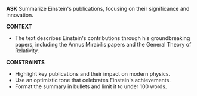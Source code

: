 <!-- Albert Einstein, a theoretical physicist, is best known for his theory of relativity and the equation E=mc^2, which states that energy (E) equals mass (m) times the speed of light (c) squared. This groundbreaking work has had a profound impact on the development of modern physics and our understanding of the universe.

In 1905, Einstein published four papers in the Annalen der Physik scientific journal, which collectively are known as the Annus Mirabilis papers. Among these, was the paper on the Special Theory of Relativity, which introduced a new framework for all of physics and proposed new concepts of space and time. He argued that the laws of physics are the same for all non-accelerating observers, and he showed that the speed of light within a vacuum is the same no matter the speed at which an observer travels.

Einstein's theory dramatically changed the way we understand the behavior of objects in motion and the flow of time across the universe. It introduced the concept that time and space are intertwined into a single continuum known as space-time. Events that occur at the same time for one observer could occur at different times for another.

In 1915, Einstein expanded on his Special Theory of Relativity by introducing the General Theory of Relativity. This theory proposed that gravity is not a force as it appears in Isaac Newton's law of universal gravitation, but rather is a consequence of the curvature of space-time caused by the uneven distribution of mass. The more massive an object, the more it warps the space around it.

The General Theory of Relativity has been confirmed by numerous experiments and has provided a comprehensive framework for understanding cosmological phenomena, including black holes and the expansion of the universe. Einstein's theories of relativity remain central to modern physics and astronomy, influencing the development of technologies such as GPS navigation and advancing our understanding of the universe at its most fundamental level. -->

__ASK__
Summarize Einstein's publications, focusing on their significance and innovation.

__CONTEXT__
- The text describes Einstein's contributions through his groundbreaking papers, including the Annus Mirabilis papers and the General Theory of Relativity.

__CONSTRAINTS__
- Highlight key publications and their impact on modern physics.
- Use an optimistic tone that celebrates Einstein's achievements.
- Format the summary in bullets and limit it to under 100 words.
